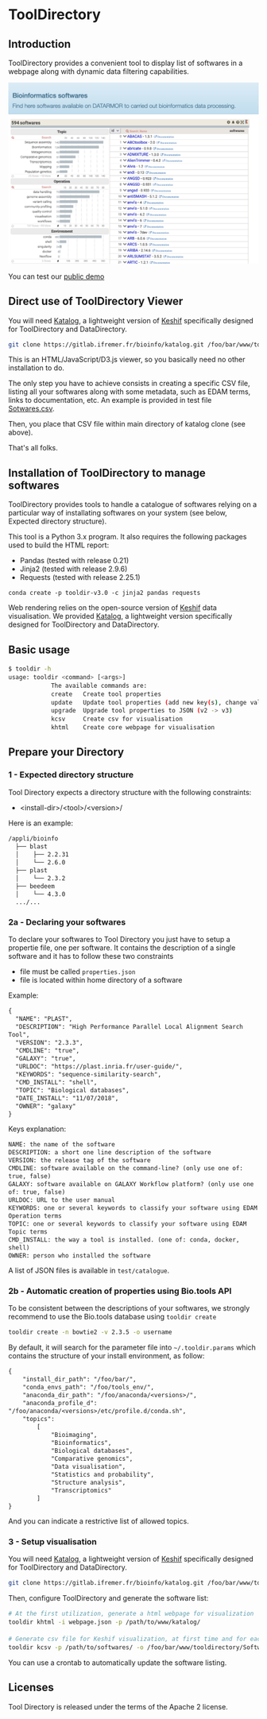 # ToolDirectory
## Introduction

ToolDirectory provides a convenient tool to display list of softwares in a webpage along with dynamic data filtering capabilities.

![Tool Directory](images/tooldirectory.png)

You can test our [public demo](https://ifremer-bioinformatics.github.io/ToolDirectorySample/)

## Direct use of ToolDirectory Viewer

You will need [Katalog](https://gitlab.ifremer.fr/bioinfo/katalog), a lightweight version of [Keshif](https://github.com/adilyalcin/Keshif) specifically designed for ToolDirectory and DataDirectory.

```bash
git clone https://gitlab.ifremer.fr/bioinfo/katalog.git /foo/bar/www/tooldirectory
```

This is an HTML/JavaScript/D3.js viewer, so you basically need no other installation to do.

The only step you have to achieve consists in creating a specific CSV file, listing all your softwares along with some metadata, such as EDAM terms, links to documentation, etc. An example is provided in test file [Sotwares.csv](test/Softwares.csv).

Then, you place that CSV file within main directory of katalog clone (see above). 

That's all folks.

## Installation of ToolDirectory to manage softwares

ToolDirectory provides tools to handle a catalogue of softwares relying on a particular way of installating softwares on your system (see below, Expected directory structure).

This tool is a Python 3.x program. It also requires the following packages used to build the HTML report:

* Pandas (tested with release 0.21)
* Jinja2 (tested with release 2.9.6)
* Requests (tested with release 2.25.1)

```
conda create -p tooldir-v3.0 -c jinja2 pandas requests
```

Web rendering relies on the open-source version of [Keshif](https://github.com/adilyalcin/Keshif) data visualisation. We provided [Katalog](https://gitlab.ifremer.fr/bioinfo/katalog), a lightweight version specifically designed for ToolDirectory and DataDirectory.

## Basic usage

```bash
$ tooldir -h
usage: tooldir <command> [<args>]
            The available commands are:
            create   Create tool properties
            update   Update tool properties (add new key(s), change values)
            upgrade  Upgrade tool properties to JSON (v2 -> v3)
            kcsv     Create csv for visualisation
            khtml    Create core webpage for visualisation
```

## Prepare your Directory
### 1 - Expected directory structure

Tool Directory expects a directory structure with the following constraints:

- \<install-dir>/\<tool>/\<version>/

Here is an example:

```
/appli/bioinfo
  ├── blast
  │    ├── 2.2.31
  │    └── 2.6.0
  ├── plast
  │    └── 2.3.2
  ├── beedeem
  │    └── 4.3.0
  .../...
```
### 2a - Declaring your softwares

To declare your softwares to Tool Directory you just have to setup a propertie file, one per software. It contains the description of a single software and it has to follow these two constraints

* file must be called ```properties.json```
* file is located within home directory of a software

Example:
```
{
  "NAME": "PLAST",
  "DESCRIPTION": "High Performance Parallel Local Alignment Search Tool",
  "VERSION": "2.3.3",
  "CMDLINE": "true",
  "GALAXY": "true",
  "URLDOC": "https://plast.inria.fr/user-guide/",
  "KEYWORDS": "sequence-similarity-search",
  "CMD_INSTALL": "shell",
  "TOPIC": "Biological databases",
  "DATE_INSTALL": "11/07/2018",
  "OWNER": "galaxy"
}
```
Keys explanation:

```
NAME: the name of the software
DESCRIPTION: a short one line description of the software
VERSION: the release tag of the software
CMDLINE: software available on the command-line? (only use one of: true, false)
GALAXY: software available on GALAXY Workflow platform? (only use one of: true, false)
URLDOC: URL to the user manual
KEYWORDS: one or several keywords to classify your software using EDAM Operation terms
TOPIC: one or several keywords to classify your software using EDAM Topic terms
CMD_INSTALL: the way a tool is installed. (one of: conda, docker, shell)
OWNER: person who installed the software
```

A list of JSON files is available in `test/catalogue`.

### 2b - Automatic creation of properties using Bio.tools API

To be consistent between the descriptions of your softwares, we strongly recommend to use the Bio.tools database using ```tooldir create```

```bash
tooldir create -n bowtie2 -v 2.3.5 -o username
```
By default, it will search for the parameter file into  ```~/.tooldir.params``` which contains the structure of your install environment, as follow:

```
{
    "install_dir_path": "/foo/bar/",
    "conda_envs_path": "/foo/tools_env/",
    "anaconda_dir_path": "/foo/anaconda/<versions>/",
    "anaconda_profile_d": "/foo/anaconda/<versions>/etc/profile.d/conda.sh",
    "topics":
        [
            "Bioimaging",
            "Bioinformatics",
            "Biological databases",
            "Comparative genomics",
            "Data visualisation",
            "Statistics and probability",
            "Structure analysis",
            "Transcriptomics"
        ]
}
```

And you can indicate a restrictive list of allowed topics.

### 3 - Setup visualisation

You will need [Katalog](https://gitlab.ifremer.fr/bioinfo/katalog), a lightweight version of [Keshif](https://github.com/adilyalcin/Keshif) specifically designed for ToolDirectory and DataDirectory.


```bash
git clone https://gitlab.ifremer.fr/bioinfo/katalog.git /foo/bar/www/tooldirectory
```

Then, configure ToolDirectory and generate the software list:
```bash
# At the first utilization, generate a html webpage for visualization
tooldir khtml -i webpage.json -p /path/to/www/katalog/

# Generate csv file for Keshif visualization, at first time and for each update
tooldir kcsv -p /path/to/softwares/ -o /foo/bar/www/tooldirectory/Softwares.csv
```

You can use a crontab to automatically update the software listing.

## Licenses

Tool Directory is released under the terms of the Apache 2 license.
